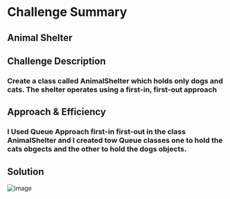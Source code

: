 # Challenge Summary
## Animal Shelter

## Challenge Description
### Create a class called AnimalShelter which holds only dogs and cats. The shelter operates using a first-in, first-out approach

## Approach & Efficiency
### I Used Queue Approach first-in first-out in the class AnimalShelter and I created tow Queue classes one to hold the cats obgects and the other to hold the dogs objects.

## Solution
![image]()
